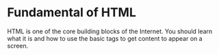# Fundamental of HTML
 HTML is one of the core building blocks of the Internet. You should learn what it is and how to use the basic tags to get content to appear on a screen.
